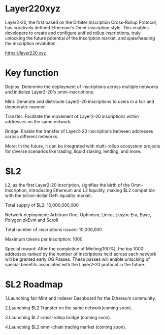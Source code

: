 # Layer220xyz
Layer2-20, the first based on the Orbiter Inscription Cross-Rollup Protocol, has creatively defined Ethereum's Omni-inscription style. This enables developers to create and configure unified rollup inscriptions, truly unlocking the future potential of the inscription market, and spearheading the inscription revolution.

https://layer220.xyz

# Key function

Deploy: Determine the deployment of inscriptions across multiple networks and initialize Layer2-20's omni-inscriptions.

Mint: Generate and distribute Layer2-20 inscriptions to users in a fair and democratic manner.

Transfer: Facilitate the movement of Layer2-20 inscriptions within addresses on the same network.

Bridge: Enable the transfer of Layer2-20 inscriptions between addresses across different networks.

More: In the future, it can be integrated with multi-rollup ecosystem projects for diverse scenarios like trading, liquid staking, lending, and more.

# $L2
L2, as the first Layer2-20 inscription, signifies the birth of the Omni-Inscription, introducing Ethereum and L2 liquidity, making $L2 compatible with the billion-dollar DeFi liquidity market.

Total supply of $L2: 10,000,000,000

Network deployment: Arbitrum One, Optimism, Linea, zksync Era, Base, Polygon zkEvm and Scroll

Total number of inscriptions issued: 10,000,000

Maximum tokens per inscription: 1000

Special reward: After the completion of Minting(100%), the top 1000 addresses ranked by the number of inscriptions held across each network will be granted early OG Passes. These passes will enable unlocking of special benefits associated with the Layer2-20 protocol in the future.

# $L2 Roadmap

1.Launching fair Mint and Indexer Dashboard for the Ethereum community.

2.Launching $L2 Transfer on the same network(coming soon).

3.Launching $L2 cross-rollup bridge (coming soon).

4.Launching $L2 omni-chain trading market (coming soon).
